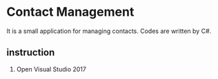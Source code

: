 # Contact Management
It is a small application for managing contacts. Codes are written by C#.

## instruction
1. Open Visual Studio 2017
